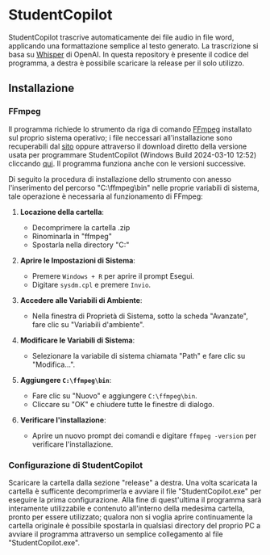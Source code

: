 # StudentCopilot
StudentCopilot trascrive automaticamente dei file audio in file word, applicando una formattazione semplice al testo generato. La trascrizione si basa su 
[Whisper](https://github.com/openai/whisper?tab=readme-ov-file) di OpenAI.
In questa repository è presente il codice del programma, a destra è possibile scaricare la release per il solo utilizzo. 
## Installazione
### FFmpeg
Il programma richiede lo strumento da riga di comando [FFmpeg](https://ffmpeg.org/download.html#build-windows) installato sul proprio sistema operativo; i file neccessari all'installazione sono recuperabili dal [sito](https://ffmpeg.org/download.html#build-windows) oppure attraverso il download diretto della versione usata per programmare StudentCopilot (Windows Build 2024-03-10 12:52) cliccando [qui](https://github.com/BtbN/FFmpeg-Builds/releases/download/latest/ffmpeg-master-latest-win64-gpl-shared.zip). Il programma funziona anche con le versioni successive.

Di seguito la procedura di installazione dello strumento con anesso l'inserimento del percorso "C:\ffmpeg\bin" nelle proprie variabili di sistema, tale operazione è necessaria al funzionamento di FFmpeg:
1. **Locazione della cartella**:
   - Decomprimere la cartella .zip
   - Rinominarla in "ffmpeg"
   - Spostarla nella directory "C:\"

2. **Aprire le Impostazioni di Sistema**:
   - Premere `Windows + R` per aprire il prompt Esegui.
   - Digitare `sysdm.cpl` e premere `Invio`.

3. **Accedere alle Variabili di Ambiente**:
   - Nella finestra di Proprietà di Sistema, sotto la scheda "Avanzate", fare clic su "Variabili d'ambiente".

4. **Modificare le Variabili di Sistema**:
   - Selezionare la variabile di sistema chiamata "Path" e fare clic su "Modifica...".

5. **Aggiungere `C:\ffmpeg\bin`**:
   - Fare clic su "Nuovo" e aggiungere `C:\ffmpeg\bin`.
   - Cliccare su "OK" e chiudere tutte le finestre di dialogo.

6. **Verificare l'installazione**:
   - Aprire un nuovo prompt dei comandi e digitare `ffmpeg -version` per verificare l'installazione.

### Configurazione di StudentCopilot

Scaricare la cartella dalla sezione "release" a destra. Una volta scaricata la cartella è sufficente decomprimerla e avviare il file "StudentCopilot.exe" per eseguire la prima configurazione. Alla fine di quest'ultima il programma sarà interamente utilizzabile e contenuto all'interno della medesima cartella, pronto per essere utilizzato; qualora non si voglia aprire continuamente la cartella originale è possibile spostarla in qualsiasi directory del proprio PC a avviare il programma attraverso un semplice collegamento al file "StudentCopilot.exe".
